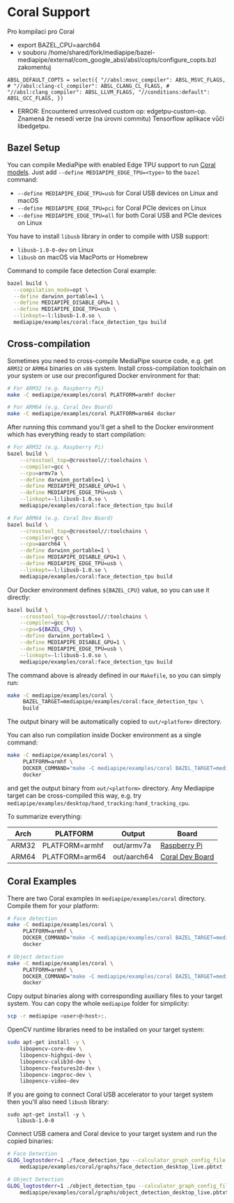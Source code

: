 # Coral Support

Pro kompilaci pro Coral
* export BAZEL_CPU=aarch64  
* v souboru /home/shared/fork/mediapipe/bazel-mediapipe/external/com_google_absl/absl/copts/configure_copts.bzl zakomentuj

`
ABSL_DEFAULT_COPTS = select({
    "//absl:msvc_compiler": ABSL_MSVC_FLAGS,
    # "//absl:clang-cl_compiler": ABSL_CLANG_CL_FLAGS,
    # "//absl:clang_compiler": ABSL_LLVM_FLAGS,
    "//conditions:default": ABSL_GCC_FLAGS,
})
`

* ERROR: Encountered unresolved custom op: edgetpu-custom-op. Znamená že nesedí verze (na úrovni commitu) Tensorflow aplikace vůči libedgetpu.



## Bazel Setup

You can compile MediaPipe with enabled Edge TPU support to run
[Coral models](http://coral.ai/models). Just add
`--define MEDIAPIPE_EDGE_TPU=<type>` to the `bazel` command:

* `--define MEDIAPIPE_EDGE_TPU=usb` for Coral USB devices on Linux and macOS
* `--define MEDIAPIPE_EDGE_TPU=pci` for Coral PCIe devices on Linux
* `--define MEDIAPIPE_EDGE_TPU=all` for both Coral USB and PCIe devices on Linux

You have to install `libusb` library in order to compile with USB support:

* `libusb-1.0-0-dev` on Linux
* `libusb` on macOS via MacPorts or Homebrew

Command to compile face detection Coral example:

```bash
bazel build \
  --compilation_mode=opt \
  --define darwinn_portable=1 \
  --define MEDIAPIPE_DISABLE_GPU=1 \
  --define MEDIAPIPE_EDGE_TPU=usb \
  --linkopt=-l:libusb-1.0.so \
  mediapipe/examples/coral:face_detection_tpu build
```

## Cross-compilation

Sometimes you need to cross-compile MediaPipe source code, e.g. get `ARM32`
or `ARM64` binaries on `x86` system. Install cross-compilation toolchain on
your system or use our preconfigured Docker environment for that:

```bash
# For ARM32 (e.g. Raspberry Pi)
make -C mediapipe/examples/coral PLATFORM=armhf docker

# For ARM64 (e.g. Coral Dev Board)
make -C mediapipe/examples/coral PLATFORM=arm64 docker
```

After running this command you'll get a shell to the Docker environment which
has everything ready to start compilation:

```bash
# For ARM32 (e.g. Raspberry Pi)
bazel build \
    --crosstool_top=@crosstool//:toolchains \
    --compiler=gcc \
    --cpu=armv7a \
    --define darwinn_portable=1 \
    --define MEDIAPIPE_DISABLE_GPU=1 \
    --define MEDIAPIPE_EDGE_TPU=usb \
    --linkopt=-l:libusb-1.0.so \
    mediapipe/examples/coral:face_detection_tpu build

# For ARM64 (e.g. Coral Dev Board)
bazel build \
    --crosstool_top=@crosstool//:toolchains \
    --compiler=gcc \
    --cpu=aarch64 \
    --define darwinn_portable=1 \
    --define MEDIAPIPE_DISABLE_GPU=1 \
    --define MEDIAPIPE_EDGE_TPU=usb \
    --linkopt=-l:libusb-1.0.so \
    mediapipe/examples/coral:face_detection_tpu build
```

Our Docker environment defines `${BAZEL_CPU}` value, so you can use it directly:

```bash
bazel build \
    --crosstool_top=@crosstool//:toolchains \
    --compiler=gcc \
    --cpu=${BAZEL_CPU} \
    --define darwinn_portable=1 \
    --define MEDIAPIPE_DISABLE_GPU=1 \
    --define MEDIAPIPE_EDGE_TPU=usb \
    --linkopt=-l:libusb-1.0.so \
    mediapipe/examples/coral:face_detection_tpu build
```

The command above is already defined in our `Makefile`, so you can simply run:

```bash
make -C mediapipe/examples/coral \
     BAZEL_TARGET=mediapipe/examples/coral:face_detection_tpu \
     build
```

The output binary will be automatically copied to `out/<platform>` directory.

You can also run compilation inside Docker environment as a single
command:

```bash
make -C mediapipe/examples/coral \
     PLATFORM=armhf \
     DOCKER_COMMAND="make -C mediapipe/examples/coral BAZEL_TARGET=mediapipe/examples/coral:face_detection_tpu build" \
     docker
```

and get the output binary from `out/<platform>` directory. Any Mediapipe target
can be cross-compiled  this way, e.g. try
`mediapipe/examples/desktop/hand_tracking:hand_tracking_cpu`.

To summarize everything:

| Arch  | PLATFORM       | Output      | Board                                                    |
| ----- | -------------- | ----------- | -------------------------------------------------------- |
| ARM32 | PLATFORM=armhf | out/armv7a  | [Raspberry Pi](https://www.raspberrypi.org/products/)    |
| ARM64 | PLATFORM=arm64 | out/aarch64 | [Coral Dev Board](https://coral.ai/products/dev-board/)  |

## Coral Examples

There are two Coral examples in `mediapipe/examples/coral` directory. Compile
them for your platform:

```bash
# Face detection
make -C mediapipe/examples/coral \
     PLATFORM=armhf \
     DOCKER_COMMAND="make -C mediapipe/examples/coral BAZEL_TARGET=mediapipe/examples/coral:face_detection_tpu build" \
     docker

# Object detection
make -C mediapipe/examples/coral \
     PLATFORM=armhf \
     DOCKER_COMMAND="make -C mediapipe/examples/coral BAZEL_TARGET=mediapipe/examples/coral:object_detection_tpu build" \
     docker
```

Copy output binaries along with corresponding auxiliary files to your target
system. You can copy the whole `mediapipe` folder for simplicity:

```bash
scp -r mediapipe <user>@<host>:.
```

OpenCV runtime libraries need to be installed on your target system:

```bash
sudo apt-get install -y \
    libopencv-core-dev \
    libopencv-highgui-dev \
    libopencv-calib3d-dev \
    libopencv-features2d-dev \
    libopencv-imgproc-dev \
    libopencv-video-dev
```

If you are going to connect Coral USB accelerator to your target system then
you'll also need `libusb` library:

```shell
sudo apt-get install -y \
   libusb-1.0-0
```

Connect USB camera and Coral device to your target system and run the copied
binaries:

```bash
# Face Detection
GLOG_logtostderr=1 ./face_detection_tpu --calculator_graph_config_file \
    mediapipe/examples/coral/graphs/face_detection_desktop_live.pbtxt

# Object Detection
GLOG_logtostderr=1 ./object_detection_tpu --calculator_graph_config_file \
    mediapipe/examples/coral/graphs/object_detection_desktop_live.pbtxt
```
